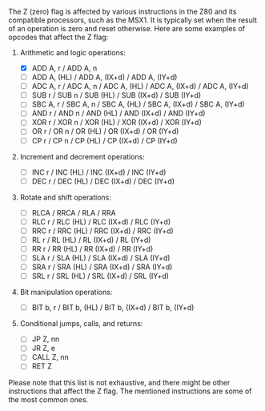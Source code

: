 The Z (zero) flag is affected by various instructions in the Z80 and its compatible processors, such as the MSX1. It is typically set when the result of an operation is zero and reset otherwise. Here are some examples of opcodes that affect the Z flag:

1. Arithmetic and logic operations:

   - [x] ADD A, r / ADD A, n
   - [ ] ADD A, (HL) / ADD A, (IX+d) / ADD A, (IY+d)
   - [ ] ADC A, r / ADC A, n / ADC A, (HL) / ADC A, (IX+d) / ADC A, (IY+d)
   - [ ] SUB r / SUB n / SUB (HL) / SUB (IX+d) / SUB (IY+d)
   - [ ] SBC A, r / SBC A, n / SBC A, (HL) / SBC A, (IX+d) / SBC A, (IY+d)
   - [ ] AND r / AND n / AND (HL) / AND (IX+d) / AND (IY+d)
   - [ ] XOR r / XOR n / XOR (HL) / XOR (IX+d) / XOR (IY+d)
   - [ ] OR r / OR n / OR (HL) / OR (IX+d) / OR (IY+d)
   - [ ] CP r / CP n / CP (HL) / CP (IX+d) / CP (IY+d)

2. Increment and decrement operations:

   - [ ] INC r / INC (HL) / INC (IX+d) / INC (IY+d)
   - [ ] DEC r / DEC (HL) / DEC (IX+d) / DEC (IY+d)

3. Rotate and shift operations:

   - [ ] RLCA / RRCA / RLA / RRA
   - [ ] RLC r / RLC (HL) / RLC (IX+d) / RLC (IY+d)
   - [ ] RRC r / RRC (HL) / RRC (IX+d) / RRC (IY+d)
   - [ ] RL r / RL (HL) / RL (IX+d) / RL (IY+d)
   - [ ] RR r / RR (HL) / RR (IX+d) / RR (IY+d)
   - [ ] SLA r / SLA (HL) / SLA (IX+d) / SLA (IY+d)
   - [ ] SRA r / SRA (HL) / SRA (IX+d) / SRA (IY+d)
   - [ ] SRL r / SRL (HL) / SRL (IX+d) / SRL (IY+d)

4. Bit manipulation operations:

   - [ ] BIT b, r / BIT b, (HL) / BIT b, (IX+d) / BIT b, (IY+d)

5. Conditional jumps, calls, and returns:
   - [ ] JP Z, nn
   - [ ] JR Z, e
   - [ ] CALL Z, nn
   - [ ] RET Z

Please note that this list is not exhaustive, and there might be other instructions that affect the Z flag. The mentioned instructions are some of the most common ones.
